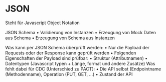 # JSON 

Steht für Javascript Object Notation

JSON Schema
• Validierung von Instanzen
• Erzeugung von Mock Daten aus Schema
• Erzeugung von Schema aus Instanzen

Was kann per JSON Schema überprüft werden:
• Nur die Payload der Requests oder der Response kann geprüft werden
• Folgenden Eigenschaften der Payload sind prüfbar:
   • Struktur (Attributnamen)
   • Datentypen (Javascript typen + Länge, format und andere Zusätze)
Was fehlt dabei für CDC (Unterschied zu PACT):
• Die API selbst (Endpointname (Methodenname), Operation (PUT, GET, ...) 
• Zustand der API 